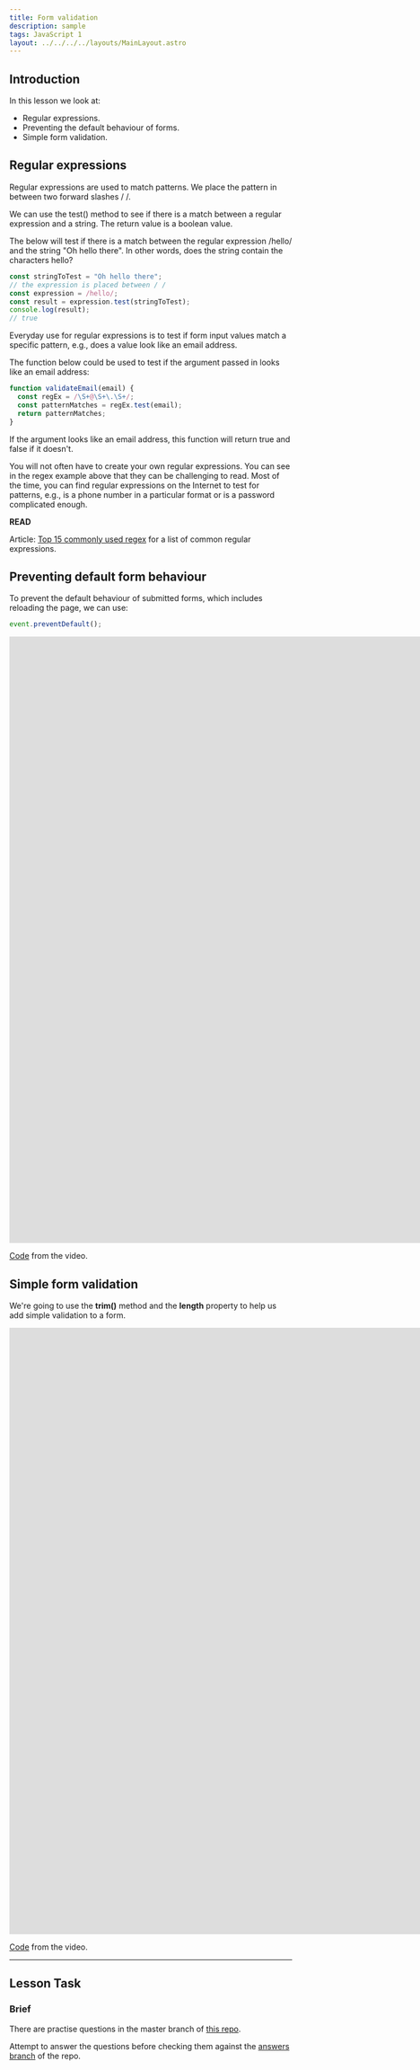```yaml
---
title: Form validation
description: sample
tags: JavaScript 1
layout: ../../../../layouts/MainLayout.astro
---
```


## Introduction

In this lesson we look at:

- Regular expressions.
- Preventing the default behaviour of forms.
- Simple form validation.

## Regular expressions

Regular expressions are used to match patterns. We place the pattern in between two forward slashes / /.

We can use the test() method to see if there is a match between a regular expression and a string. The return value is a boolean value.

The below will test if there is a match between the regular expression /hello/ and the string "Oh hello there". In other words, does the string contain the characters hello?

```js
const stringToTest = "Oh hello there";
// the expression is placed between / /
const expression = /hello/;
const result = expression.test(stringToTest);
console.log(result);
// true
```

Everyday use for regular expressions is to test if form input values match a specific pattern, e.g., does a value look like an email address.

The function below could be used to test if the argument passed in looks like an email address:

```js
function validateEmail(email) {
  const regEx = /\S+@\S+\.\S+/;
  const patternMatches = regEx.test(email);
  return patternMatches;
}
```

If the argument looks like an email address, this function will return true and false if it doesn't.

You will not often have to create your own regular expressions. You can see in the regex example above that they can be challenging to read. Most of the time, you can find regular expressions on the Internet to test for patterns, e.g., is a phone number in a particular format or is a password complicated enough.

**READ**

Article: [Top 15 commonly used regex](https://digitalfortress.tech/tips/top-15-commonly-used-regex/) for a list of common regular expressions.

## Preventing default form behaviour

To prevent the default behaviour of submitted forms, which includes reloading the page, we can use:

```js
event.preventDefault();
```

<iframe src="https://player.vimeo.com/video/453361604?h=765aa36966&amp;badge=0&amp;autopause=0&amp;player_id=0&amp;app_id=58479" width="2560" height="1080" frameborder="0" allow="autoplay; fullscreen; picture-in-picture" allowfullscreen title="Preventing the default behaviour of a form"></iframe>
 
[Code](https://github.com/NoroffFEU/submit-event-preventDefault) from the video.

## Simple form validation

We're going to use the **trim()** method and the **length** property to help us add simple validation to a form.

<iframe src="https://player.vimeo.com/video/453789618?h=501a1e3296&amp;badge=0&amp;autopause=0&amp;player_id=0&amp;app_id=58479" width="2560" height="1080" frameborder="0" allow="autoplay; fullscreen; picture-in-picture" allowfullscreen title="Simple form validation"></iframe>

[Code](https://github.com/NoroffFEU/simple-form-validation) from the video.

---

## Lesson Task

### Brief

There are practise questions in the master branch of [this repo](https://github.com/NoroffFEU/lesson-task-js1-module4-lesson4).

Attempt to answer the questions before checking them against the [answers branch](https://github.com/NoroffFEU/lesson-task-js1-module4-lesson4/tree/answers) of the repo.
